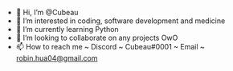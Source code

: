 - 👋 Hi, I’m @Cubeau
- 👀 I’m interested in coding, software development and medicine
- 🌱 I’m currently learning Python
- 💞️ I’m looking to collaborate on any projects OwO
- 📫 How to reach me ~ Discord ~ Cubeau#0001 ~ Email ~ robin.hua04@gmail.com

<!---
Cubeu/Cubeu is a ✨ special ✨ repository because its `README.md` (this file) appears on your GitHub profile.
You can click the Preview link to take a look at your changes.
--->
